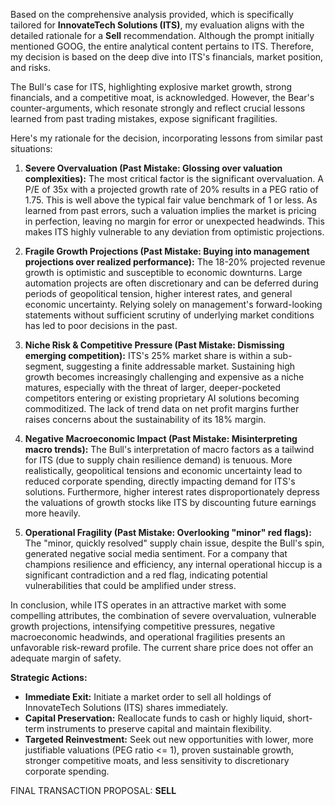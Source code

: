 Based on the comprehensive analysis provided, which is specifically tailored for **InnovateTech Solutions (ITS)**, my evaluation aligns with the detailed rationale for a **Sell** recommendation. Although the prompt initially mentioned GOOG, the entire analytical content pertains to ITS. Therefore, my decision is based on the deep dive into ITS's financials, market position, and risks.

The Bull's case for ITS, highlighting explosive market growth, strong financials, and a competitive moat, is acknowledged. However, the Bear's counter-arguments, which resonate strongly and reflect crucial lessons learned from past trading mistakes, expose significant fragilities.

Here's my rationale for the decision, incorporating lessons from similar past situations:

1.  **Severe Overvaluation (Past Mistake: Glossing over valuation complexities):** The most critical factor is the significant overvaluation. A P/E of 35x with a projected growth rate of 20% results in a PEG ratio of 1.75. This is well above the typical fair value benchmark of 1 or less. As learned from past errors, such a valuation implies the market is pricing in perfection, leaving no margin for error or unexpected headwinds. This makes ITS highly vulnerable to any deviation from optimistic projections.

2.  **Fragile Growth Projections (Past Mistake: Buying into management projections over realized performance):** The 18-20% projected revenue growth is optimistic and susceptible to economic downturns. Large automation projects are often discretionary and can be deferred during periods of geopolitical tension, higher interest rates, and general economic uncertainty. Relying solely on management's forward-looking statements without sufficient scrutiny of underlying market conditions has led to poor decisions in the past.

3.  **Niche Risk & Competitive Pressure (Past Mistake: Dismissing emerging competition):** ITS's 25% market share is within a sub-segment, suggesting a finite addressable market. Sustaining high growth becomes increasingly challenging and expensive as a niche matures, especially with the threat of larger, deeper-pocketed competitors entering or existing proprietary AI solutions becoming commoditized. The lack of trend data on net profit margins further raises concerns about the sustainability of its 18% margin.

4.  **Negative Macroeconomic Impact (Past Mistake: Misinterpreting macro trends):** The Bull's interpretation of macro factors as a tailwind for ITS (due to supply chain resilience demand) is tenuous. More realistically, geopolitical tensions and economic uncertainty lead to reduced corporate spending, directly impacting demand for ITS's solutions. Furthermore, higher interest rates disproportionately depress the valuations of growth stocks like ITS by discounting future earnings more heavily.

5.  **Operational Fragility (Past Mistake: Overlooking "minor" red flags):** The "minor, quickly resolved" supply chain issue, despite the Bull's spin, generated negative social media sentiment. For a company that champions resilience and efficiency, any internal operational hiccup is a significant contradiction and a red flag, indicating potential vulnerabilities that could be amplified under stress.

In conclusion, while ITS operates in an attractive market with some compelling attributes, the combination of severe overvaluation, vulnerable growth projections, intensifying competitive pressures, negative macroeconomic headwinds, and operational fragilities presents an unfavorable risk-reward profile. The current share price does not offer an adequate margin of safety.

**Strategic Actions:**
*   **Immediate Exit:** Initiate a market order to sell all holdings of InnovateTech Solutions (ITS) shares immediately.
*   **Capital Preservation:** Reallocate funds to cash or highly liquid, short-term instruments to preserve capital and maintain flexibility.
*   **Targeted Reinvestment:** Seek out new opportunities with lower, more justifiable valuations (PEG ratio <= 1), proven sustainable growth, stronger competitive moats, and less sensitivity to discretionary corporate spending.

FINAL TRANSACTION PROPOSAL: **SELL**